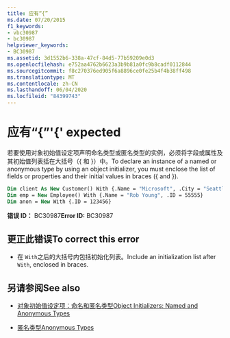 ```yaml
---
title: 应有“{”
ms.date: 07/20/2015
f1_keywords:
- vbc30987
- bc30987
helpviewer_keywords:
- BC30987
ms.assetid: 3d1552b6-338a-47cf-84d5-77b59209e0d3
ms.openlocfilehash: e752aa4762b6623a3b9b81a0fc9b8cadf0112844
ms.sourcegitcommit: f8c270376ed905f6a8896ce0fe25b4f4b38ff498
ms.translationtype: MT
ms.contentlocale: zh-CN
ms.lasthandoff: 06/04/2020
ms.locfileid: "84399743"
---
```

# <a name="-expected"></a><span data-ttu-id="16e13-102">应有“{”</span><span class="sxs-lookup"><span data-stu-id="16e13-102">'{' expected</span></span>
<span data-ttu-id="16e13-103">若要使用对象初始值设定项声明命名类型或匿名类型的实例，必须将字段或属性及其初始值列表括在大括号（{ 和 }）中。</span><span class="sxs-lookup"><span data-stu-id="16e13-103">To declare an instance of a named or anonymous type by using an object initializer, you must enclose the list of fields or properties and their initial values in braces ({ and }).</span></span>  
  
```vb  
Dim client As New Customer() With {.Name = "Microsoft", .City = "Seattle"}  
Dim emp = New Employee() With {.Name = "Rob Young", .ID = 55555}  
Dim anon = New With {.ID = 123456}  
```  
  
 <span data-ttu-id="16e13-104">**错误 ID：** BC30987</span><span class="sxs-lookup"><span data-stu-id="16e13-104">**Error ID:** BC30987</span></span>  
  
## <a name="to-correct-this-error"></a><span data-ttu-id="16e13-105">更正此错误</span><span class="sxs-lookup"><span data-stu-id="16e13-105">To correct this error</span></span>  
  
- <span data-ttu-id="16e13-106">在 `With`之后的大括号内包括初始化列表。</span><span class="sxs-lookup"><span data-stu-id="16e13-106">Include an initialization list after `With`, enclosed in braces.</span></span>  
  
## <a name="see-also"></a><span data-ttu-id="16e13-107">另请参阅</span><span class="sxs-lookup"><span data-stu-id="16e13-107">See also</span></span>

- [<span data-ttu-id="16e13-108">对象初始值设定项：命名和匿名类型</span><span class="sxs-lookup"><span data-stu-id="16e13-108">Object Initializers: Named and Anonymous Types</span></span>](../programming-guide/language-features/objects-and-classes/object-initializers-named-and-anonymous-types.md)

- [<span data-ttu-id="16e13-109">匿名类型</span><span class="sxs-lookup"><span data-stu-id="16e13-109">Anonymous Types</span></span>](../programming-guide/language-features/objects-and-classes/anonymous-types.md)
